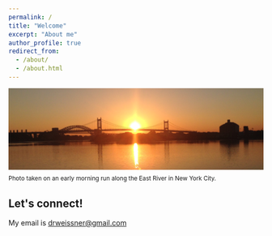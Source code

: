 ```yaml
---
permalink: /
title: "Welcome"
excerpt: "About me"
author_profile: true
redirect_from: 
  - /about/
  - /about.html
---
```



![](/images/sunset.png)
<sub>Photo taken on an early morning run along the East River in New York City.



Let's connect!
------
My email is [drweissner@gmail.com](mailto:drweissner@gmail.com)

